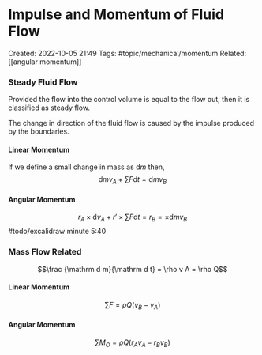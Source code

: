 # Impulse and Momentum of Fluid Flow
Created: 2022-10-05 21:49
Tags: #topic/mechanical/momentum
Related: [[angular momentum]]

### Steady Fluid Flow
Provided the flow into the control volume is equal to the flow out, then it is classified as steady flow.

The change in direction of the fluid flow is caused by the impulse produced by the boundaries.

#### Linear Momentum
If we define a small change in mass as $\mathrm d m$ then,
$$\mathrm d m v_A + \sum F \mathrm d t = \mathrm d m v_B$$

#### Angular Momentum
$$r_A \times \mathrm d v_A + r' \times \sum F \mathrm d t = r_B = \times \mathrm d m v_B$$
#todo/excalidraw minute 5:40

### Mass Flow Related
$$\frac {\mathrm d m}{\mathrm d t} = \rho v A = \rho Q$$

#### Linear Momentum
$$\sum F = \rho Q(v_B - v_A)$$

#### Angular Momentum
$$\sum M_O = \rho Q(r_A v_A - r_B v_B)$$
